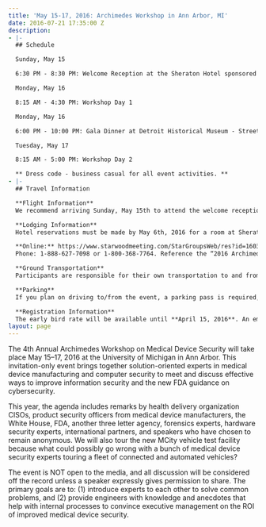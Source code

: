 ```yaml
---
title: 'May 15-17, 2016: Archimedes Workshop in Ann Arbor, MI'
date: 2016-07-21 17:35:00 Z
description:
- |-
  ## Schedule

  Sunday, May 15

  6:30 PM - 8:30 PM: Welcome Reception at the Sheraton Hotel sponsored by Synopsys

  Monday, May 16

  8:15 AM - 4:30 PM: Workshop Day 1

  Monday, May 16

  6:00 PM - 10:00 PM: Gala Dinner at Detroit Historical Museum - Streets of Old Detroit Room sponsored by Protiviti

  Tuesday, May 17

  8:15 AM - 5:00 PM: Workshop Day 2

  ** Dress code - business casual for all event activities. **
- |-
  ## Travel Information

  **Flight Information**
  We recommend arriving Sunday, May 15th to attend the welcome reception Sunday evening at 6:30 PM. Detroit Metro Airport (DTW) is the closest airport to Ann Arbor.

  **Lodging Information**
  Hotel reservations must be made by May 6th, 2016 for a room at Sheraton Hotel in Ann Arbor. Reservations can be made online or by phone:

  **Online:** https://www.starwoodmeeting.com/StarGroupsWeb/res?id=1603302493&key=2DE5E0A2
  Phone: 1-888-627-7098 or 1-800-368-7764. Reference the “2016 Archimedes” room block.

  **Ground Transportation**
  Participants are responsible for their own transportation to and from the airport. Daily bus transportation will be provided for all event related activities.

  **Parking**
  If you plan on driving to/from the event, a parking pass is required, the cost is $10/day. For planning purposes, we ask that you purchase your parking pass at the time of registration. If you did not purchase a parking pass at registration and need a pass for one or both days of the workshop, please email archimedes@umich.edu.

  **Registration Information**
  The early bird rate will be available until **April 15, 2016**. An email invitation will be sent when registration is open (3/23). Please note that invitations are not transferable. If you would like to nominate a colleague at your organization or another, please send their contact information to archimedes@umich.edu and include a reason why he/she would be a good participant at this collegial event.
layout: page
---
```


The 4th Annual Archimedes Workshop on Medical Device Security will take place May 15–17, 2016 at the University of Michigan in Ann Arbor. This invitation-only event brings together solution-oriented experts in medical device manufacturing and computer security to meet and discuss effective ways to improve information security and the new FDA guidance on cybersecurity.

This year, the agenda includes remarks by health delivery organization CISOs, product security officers from medical device manufacturers, the White House, FDA, another three letter agency, forensics experts, hardware security experts, international partners, and speakers who have chosen to remain anonymous. We will also tour the new MCity vehicle test facility because what could possibly go wrong with a bunch of medical device security experts touring a fleet of connected and automated vehicles?

The event is NOT open to the media, and all discussion will be considered off the record unless a speaker expressly gives permission to share. The primary goals are to: (1) introduce experts to each other to solve common problems, and (2) provide engineers with knowledge and anecdotes that help with internal processes to convince executive management on the ROI of improved medical device security.